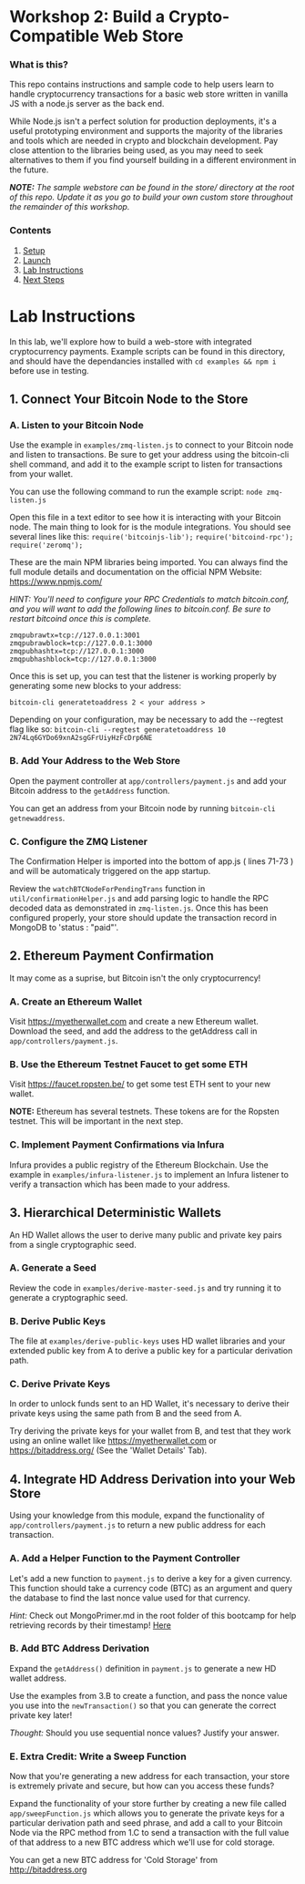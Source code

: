 # Workshop 2: Build a Crypto-Compatible Web Store

### What is this?

This repo contains instructions and sample code to help users learn to handle cryptocurrency transactions for a basic web store written in vanilla JS with a node.js server as the back end.

While Node.js isn't a perfect solution for production deployments, it's a useful prototyping environment and supports the majority of the libraries and tools which are needed in crypto and blockchain development. Pay close attention to the libraries being used, as you may need to seek alternatives to them if you find yourself building in a different environment in the future. 

***NOTE:*** *The sample webstore can be found in the store/ directory at the root of this repo. Update it as you go to build your own custom store throughout the remainder of this workshop.*

### Contents

1. [Setup](#setup)
2. [Launch](#launch)
3. [Lab Instructions](#lab-instructions)
4. [Next Steps](#next-steps)


# Lab Instructions

In this lab, we'll explore how to build a web-store with integrated cryptocurrency payments. Example scripts can be found in this directory, and should have the dependancies installed with `cd examples && npm i` before use in testing.

## 1. Connect Your Bitcoin Node to the Store

### A. Listen to your Bitcoin Node 
Use the example in `examples/zmq-listen.js` to connect to your Bitcoin node and listen to transactions. Be sure to get your address using the bitcoin-cli shell command, and add it to the example script to listen for transactions from your wallet.

You can use the following command to run the example script:
```node zmq-listen.js```

Open this file in a text editor to see how it is interacting with your Bitcoin node. The main thing to look for is the module integrations. You should see several lines like this:
`require('bitcoinjs-lib');`
`require('bitcoind-rpc');`
`require('zeromq');`

These are the main NPM libraries being imported. You can always find the full module details and documentation on the official NPM Website: https://www.npmjs.com/

*HINT: You'll need to configure your RPC Credentials to match bitcoin.conf, and you will want to add the following lines to bitcoin.conf. Be sure to restart bitcoind once this is complete.*

```
zmqpubrawtx=tcp://127.0.0.1:3001
zmqpubrawblock=tcp://127.0.0.1:3000
zmqpubhashtx=tcp://127.0.0.1:3000
zmqpubhashblock=tcp://127.0.0.1:3000
```

Once this is set up, you can test that the listener is working properly by generating some new blocks to your address:

`bitcoin-cli generatetoaddress 2 < your address >`

Depending on your configuration, may be necessary to add the --regtest flag like so: 
`bitcoin-cli --regtest generatetoaddress 10 2N74Lq6GYDo69xnA2sgGFrUiyHzFcDrp6NE`

### B. Add Your Address to the Web Store

Open the payment controller at `app/controllers/payment.js` and add your Bitcoin address to the `getAddress` function. 

You can get an address from your Bitcoin node by running `bitcoin-cli getnewaddress`.


### C. Configure the ZMQ Listener 

The Confirmation Helper is imported into the bottom of app.js ( lines 71-73 ) and will be automaticaly triggered on the app startup. 

Review the `watchBTCNodeForPendingTrans` function in `util/confirmationHelper.js` and add parsing logic to handle the RPC decoded data as demonstrated in `zmq-listen.js`. Once this has been configured properly, your store should update the transaction record in MongoDB to 'status : "paid"'.


## 2. Ethereum Payment Confirmation

It may come as a suprise, but Bitcoin isn't the only cryptocurrency! 

### A. Create an Ethereum Wallet

Visit https://myetherwallet.com and create a new Ethereum wallet. Download the seed, and add the address to the getAddress call in `app/controllers/payment.js`.


### B. Use the Ethereum Testnet Faucet to get some ETH

Visit https://faucet.ropsten.be/ to get some test ETH sent to your new wallet.

**NOTE:** Ethereum has several testnets. These tokens are for the Ropsten testnet. This will be important in the next step.


### C. Implement Payment Confirmations via Infura

Infura provides a public registry of the Ethereum Blockchain. Use the example in `examples/infura-listener.js` to implement an Infura listener to verify a transaction which has been made to your address. 


## 3. Hierarchical Deterministic Wallets

An HD Wallet allows the user to derive many public and private key pairs from a single cryptographic seed. 

### A. Generate a Seed

Review the code in `examples/derive-master-seed.js` and try running it to generate a cryptographic seed.


### B. Derive Public Keys

The file at `examples/derive-public-keys` uses HD wallet libraries and your extended public key from A to derive a public key for a particular derivation path.


### C. Derive Private Keys

In order to unlock funds sent to an HD Wallet, it's necessary to derive their private keys using the same path from B and the seed from A. 

Try deriving the private keys for your wallet from B, and test that they work using an online wallet like https://myetherwallet.com or https://bitaddress.org/ (See the 'Wallet Details' Tab).

## 4. Integrate HD Address Derivation into your Web Store 

Using your knowledge from this module, expand the functionality of `app/controllers/payment.js` to return a new public address for each transaction. 

### A. Add a Helper Function to the Payment Controller

Let's add a new function to `payment.js` to derive a key for a given currency. This function should take a currency code (BTC) as an argument and query the database to find the last nonce value used for that currency. 

*Hint:* Check out MongoPrimer.md in the root folder of this bootcamp for help retrieving records by their timestamp! [Here](https://github.com/BlockchainInstituteChi/developer-bootcamp/MongoPrimer.md#Retrieving-Last-Record-by-Timestamp)


### B. Add BTC Address Derivation

Expand the `getAddress()` definition in `payment.js` to generate a new HD wallet address. 

Use the examples from 3.B to create a function, and pass the nonce value you use into the `newTransaction()` so that you can generate the correct private key later!

*Thought:* Should you use sequential nonce values? Justify your answer.


### E. Extra Credit: Write a Sweep Function

Now that you're generating a new address for each transaction, your store is extremely private and secure, but how can you access these funds?

Expand the functionality of your store further by creating a new file called `app/sweepFunction.js` which allows you to generate the private keys for a particular derivation path and seed phrase, and add a call to your Bitcoin Node via the RPC method from 1.C to send a transaction with the full value of that address to a new BTC address which we'll use for cold storage. 

You can get a new BTC address for 'Cold Storage' from http://bitaddress.org


